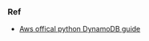 ### Ref 

- [Aws offical python DynamoDB guide](https://docs.aws.amazon.com/amazondynamodb/latest/developerguide/GettingStarted.Python.html)